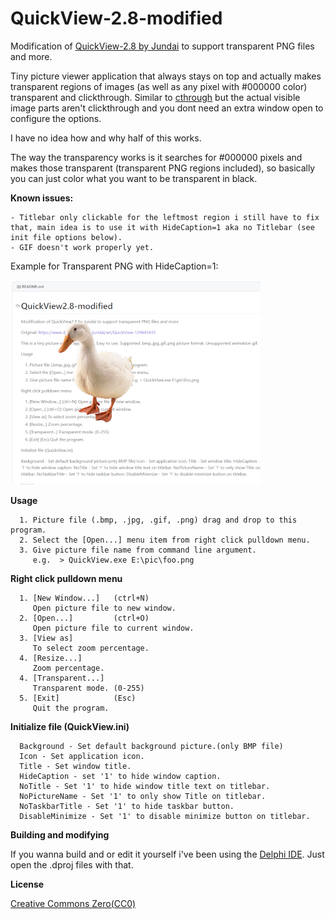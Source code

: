 # QuickView-2.8-modified
Modification of [QuickView-2.8 by Jundai](https://www.deviantart.com/jundai/art/QuickView-129693435) to support transparent PNG files and more.

Tiny picture viewer application that always stays on top and actually makes transparent regions of images (as well as any pixel with #000000 color) transparent and clickthrough. Similar to [cthrough](http://cthruview.sourceforge.net/) but the actual visible image parts aren't clickthrough and you dont need an extra window open to configure the options.

I have no idea how and why half of this works. 

The way the transparency works is it searches for #000000 pixels and makes those transparent (transparent PNG regions included), so basically you can just color what you want to be transparent in black.

**Known issues:**
```
- Titlebar only clickable for the leftmost region i still have to fix that, main idea is to use it with HideCaption=1 aka no Titlebar (see init file options below).
- GIF doesn't work properly yet.
```

Example for Transparent PNG with HideCaption=1:

![Screenshot](/screenshot.png)


**Usage**
```
  1. Picture file (.bmp, .jpg, .gif, .png) drag and drop to this program.
  2. Select the [Open...] menu item from right click pulldown menu.
  3. Give picture file name from command line argument.
     e.g.  > QuickView.exe E:\pic\foo.png
```
**Right click pulldown menu**
```
  1. [New Window...]   (ctrl+N)
     Open picture file to new window.
  2. [Open...]         (ctrl+O)
     Open picture file to current window.
  3. [View as]
     To select zoom percentage.
  4. [Resize...]
     Zoom percentage.
  4. [Transparent...]
     Transparent mode. (0-255)
  5. [Exit]            (Esc)
     Quit the program.
```
**Initialize file (QuickView.ini)**
```
  Background - Set default background picture.(only BMP file)
  Icon - Set application icon.
  Title - Set window title.
  HideCaption - set '1' to hide window caption.
  NoTitle - Set '1' to hide window title text on titlebar.
  NoPictureName - Set '1' to only show Title on titlebar.
  NoTaskbarTitle - Set '1' to hide taskbar button.
  DisableMinimize - Set '1' to disable minimize button on titlebar.
```

**Building and modifying**

If you wanna build and or edit it yourself i've been using the [Delphi IDE](https://www.embarcadero.com/products/delphi/starter). Just open the .dproj files with that.

**License**

  [Creative Commons Zero(CC0)](http://creativecommons.org/publicdomain/zero/1.0/)
